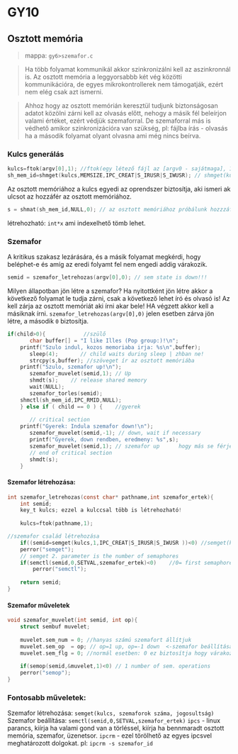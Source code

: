 # GY10

## Osztott memória
> mappa: `gy6>szemafor.c`

>Ha több folyamat kommunikál akkor szinkronizálni kell az aszinkronnál is. Az osztott memória a leggyorsabbb két vég közötti kommunikációra, de egyes mikrokontrollerek nem támogatják, ezért nem elég csak azt ismerni.

> Ahhoz hogy az osztott memórián keresztül tudjunk biztonságosan adatot közölni zárni kell az olvasás előtt, nehogy a másik fél beleírjon valami értéket, ezért védjük szemaforral.
> De szemaforral más is védhető amikor szinkronizációra van szükség, pl: fájlba írás - olvasás ha a második folyamat olyant olvasna ami még nincs beírva.

### Kulcs generálás
````C
kulcs=ftok(argv[0],1); //ftok(egy létező fájl az [argv0 - sajátmaga], 1..16ig számok <- max 16 értéke lehet);
sh_mem_id=shmget(kulcs,MEMSIZE,IPC_CREAT|S_IRUSR|S_IWUSR); // shmget(kulcs, memóriaméret, jogosultság);
````
Az osztott memóriához a kulcs egyedi az oprendszer biztosítja, aki ismeri ak ulcsot az hozzáfér az osztott memóriához.

````C
s = shmat(sh_mem_id,NULL,0); // az osztott memóriához próbálunk hozzzáférni az s változón keresztül, az s változón keresztül adja vissza.
````
létrehozható: `int*x` ami indexelhető tömb lehet.

### Szemafor
A kritikus szakasz lezárására, és a másik folyamat megkérdi, hogy beléphet-e és amíg az eredi folyamt fel nem engedi addig várakozik.
````C
semid = szemafor_letrehozas(argv[0],0); // sem state is down!!!
````
Milyen állapotban jön létre a szemafor?
Ha nyitottként jön létre akkor a következő folyamat le tudja zárni, csak a következő lehet író és olvasó is! Az kell zárja az osztott memóriát aki írni akar bele! HA végzett akkor kell a másiknak írni.
`szemafor_letrehozas(argv[0],0)` jelen esetben zárva jön létre, a második `0` biztosítja.


````C
if(child>0){            //szülő
       char buffer[] = "I like Illes (Pop group:)!\n";
    printf("Szulo indul, kozos memoriaba irja: %s\n",buffer);
       sleep(4);       // child waits during sleep | zhban ne!
       strcpy(s,buffer); //szöveget ír az osztott memóriába
    printf("Szulo, szemafor up!\n");
       szemafor_muvelet(semid,1); // Up
       shmdt(s);    // release shared memory
       wait(NULL);       
       szemafor_torles(semid);
    shmctl(sh_mem_id,IPC_RMID,NULL);
    } else if ( child == 0 ) {    //gyerek
    
       // critical section
    printf("Gyerek: Indula szemafor down!\n");
       szemafor_muvelet(semid,-1); // down, wait if necessary
       printf("Gyerek, down rendben, eredmeny: %s",s);  
       szemafor_muvelet(semid,1); // szemafor up      hogy más se férjen hozzá..
       // end of critical section  
       shmdt(s);
    }
````

#### Szemafor létrehozása:
````C
int szemafor_letrehozas(const char* pathname,int szemafor_ertek){
    int semid;
    key_t kulcs; ezzel a kulccsal több is létrehozható!
    
    kulcs=ftok(pathname,1);    

//szemafor család létrehozása
    if((semid=semget(kulcs,1,IPC_CREAT|S_IRUSR|S_IWUSR ))<0) //semget(kulcs, szemaforok száma, jogosultság) <- ezzel hozható létre szemfor, nem állítható a kezdőértéke. Mert szemaforcsalád, ezért egyesével kell beállítani a kezdőállapotot
    perror("semget");
    // semget 2. parameter is the number of semaphores   
    if(semctl(semid,0,SETVAL,szemafor_ertek)<0)    //0= first semaphores //szemafor értékének beállítása: semctl(szemafor id,0,SETVAL,szemafor erteke)
        perror("semctl");
       
    return semid;
}
`````
#### Szemafor műveletek

````C
void szemafor_muvelet(int semid, int op){
    struct sembuf muvelet;
    
    muvelet.sem_num = 0; //hanyas számú szemafort állítjuk
    muvelet.sem_op  = op; // op=1 up, op=-1 down  <-szemafor beállítása
    muvelet.sem_flg = 0; //normál esetben: 0 ez biztosítja hogy várakozni fog, nem lezárható addig amíg nem kerül nyitott állapotba
    
    if(semop(semid,&muvelet,1)<0) // 1 number of sem. operations
    perror("semop");        
}
````

### Fontosabb műveletek:
Szemafor létrehozása: `semget(kulcs, szemaforok száma, jogosultság)`
Szemafor beállítása: `semctl(semid,0,SETVAL,szemafor_ertek)`
`ipcs` - linux parancs, kiírja ha valami gond van a törléssel, kiírja ha bennmaradt osztott memória, szemafor, üzenetsor.
`ipcrm` - ezel törölhető az egyes ipcsvel meghatározott dolgokat. pl: `ipcrm -s szemafor_id`





